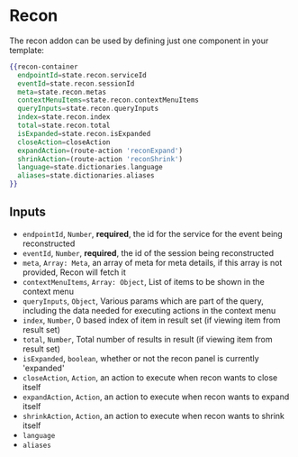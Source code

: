 # Recon

The recon addon can be used by defining just one component in your template:

```hbs
{{recon-container
  endpointId=state.recon.serviceId
  eventId=state.recon.sessionId
  meta=state.recon.metas
  contextMenuItems=state.recon.contextMenuItems
  queryInputs=state.recon.queryInputs
  index=state.recon.index
  total=state.recon.total
  isExpanded=state.recon.isExpanded
  closeAction=closeAction
  expandAction=(route-action 'reconExpand')
  shrinkAction=(route-action 'reconShrink')
  language=state.dictionaries.language
  aliases=state.dictionaries.aliases
}}
```

## Inputs

* `endpointId`, `Number`, __required__, the id for the service for the event being reconstructed
* `eventId`, `Number`, __required__, the id of the session being reconstructed
* `meta`, `Array: Meta`, an array of meta for meta details, if this array is not provided, Recon will fetch it
* `contextMenuItems`, `Array: Object`, List of items to be shown in the context menu
* `queryInputs`, `Object`, Various params which are part of the query, including the data needed for executing actions in the context menu
* `index`, `Number`, 0 based index of item in result set (if viewing item from result set)
* `total`, `Number`, Total number of results in result (if viewing item from result set)
* `isExpanded`, `boolean`, whether or not the recon panel is currently 'expanded'
* `closeAction`, `Action`, an action to execute when recon wants to close itself
* `expandAction`, `Action`, an action to execute when recon wants to expand itself
* `shrinkAction`, `Action`, an action to execute when recon wants to shrink itself
* `language`
* `aliases`